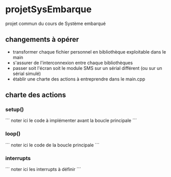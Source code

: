 # projetSysEmbarque
projet commun du cours de Système embarqué


## changements à opérer
- transformer chaque fichier personnel en bibliothèque exploitable dans le main
- s'assurer de l'interconnexion entre chaque bibliothèques
- passer soit l'écran soit le module SMS sur un sérial différent (ou sur un sérial simulé)
- établir une charte des actions à entreprendre dans le main.cpp

## charte des actions
### setup()
´´´
noter ici le code à implémenter avant la boucle principale
´´´
### loop()
´´´
noter ici le code de la boucle principale
´´´
### interrupts
´´´
noter ici les interrupts à définir
´´´

